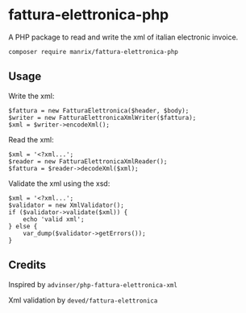 # fattura-elettronica-php

A PHP package to read and write the xml of italian electronic invoice.

    composer require manrix/fattura-elettronica-php

## Usage

Write the xml:

    $fattura = new FatturaElettronica($header, $body);
    $writer = new FatturaElettronicaXmlWriter($fattura);
    $xml = $writer->encodeXml();

Read the xml:
    
    $xml = '<?xml...';
    $reader = new FatturaElettronicaXmlReader();
    $fattura = $reader->decodeXml($xml);
    
Validate the xml using the xsd:
    
    $xml = '<?xml...';
    $validator = new XmlValidator();
    if ($validator->validate($xml)) {
        echo 'valid xml';
    } else {
        var_dump($validator->getErrors());
    }
    
## Credits

Inspired by `advinser/php-fattura-elettronica-xml`

Xml validation by `deved/fattura-elettronica`